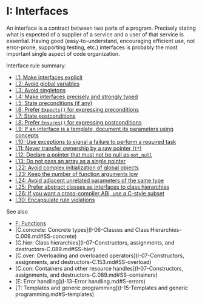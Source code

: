 # <a name="S-interfaces"></a>I: Interfaces

An interface is a contract between two parts of a program. Precisely stating what is expected of a supplier of a service and a user of that service is essential.
Having good (easy-to-understand, encouraging efficient use, not error-prone, supporting testing, etc.) interfaces is probably the most important single aspect of code organization.

Interface rule summary:

* [I.1: Make interfaces explicit](I-04-Interfaces-I.001.md#Ri-explicit)
* [I.2: Avoid global variables](I-04-Interfaces-I.002.md#Ri-global)
* [I.3: Avoid singletons](I-04-Interfaces-I.003.md#Ri-singleton)
* [I.4: Make interfaces precisely and strongly typed](I-04-Interfaces-I.004.md#Ri-typed)
* [I.5: State preconditions (if any)](I-04-Interfaces-I.005.md#Ri-pre)
* [I.6: Prefer `Expects()` for expressing preconditions](I-04-Interfaces-I.006.md#Ri-expects)
* [I.7: State postconditions](I-04-Interfaces-I.007.md#Ri-post)
* [I.8: Prefer `Ensures()` for expressing postconditions](I-04-Interfaces-I.008.md#Ri-ensures)
* [I.9: If an interface is a template, document its parameters using concepts](I-04-Interfaces-I.009.md#Ri-concepts)
* [I.10: Use exceptions to signal a failure to perform a required task](I-04-Interfaces-I.010.md#Ri-except)
* [I.11: Never transfer ownership by a raw pointer (`T*`)](I-04-Interfaces-I.011.md#Ri-raw)
* [I.12: Declare a pointer that must not be null as `not_null`](I-04-Interfaces-I.012.md#Ri-nullptr)
* [I.13: Do not pass an array as a single pointer](I-04-Interfaces-I.013.md#Ri-array)
* [I.22: Avoid complex initialization of global objects](I-04-Interfaces-I.022.md#Ri-global-init)
* [I.23: Keep the number of function arguments low](I-04-Interfaces-I.023.md#Ri-nargs)
* [I.24: Avoid adjacent unrelated parameters of the same type](I-04-Interfaces-I.024.md#Ri-unrelated)
* [I.25: Prefer abstract classes as interfaces to class hierarchies](I-04-Interfaces-I.025.md#Ri-abstract)
* [I.26: If you want a cross-compiler ABI, use a C-style subset](I-04-Interfaces-I.026.md#Ri-abi)
* [I.30: Encapsulate rule violations](I-04-Interfaces-I.030.md#Ri-encapsulate)

See also

* [F: Functions](I-05-Functions.md#S-functions)
* [C.concrete: Concrete types](I-06-Classes and Class Hierarchies-C.009.md#SS-concrete)
* [C.hier: Class hierarchies](I-07-Constructors, assignments, and destructors-C.089.md#SS-hier)
* [C.over: Overloading and overloaded operators](I-07-Constructors, assignments, and destructors-C.153.md#SS-overload)
* [C.con: Containers and other resource handles](I-07-Constructors, assignments, and destructors-C.089.md#SS-containers)
* [E: Error handling](I-13-Error handling.md#S-errors)
* [T: Templates and generic programming](I-15-Templates and generic programming.md#S-templates)

